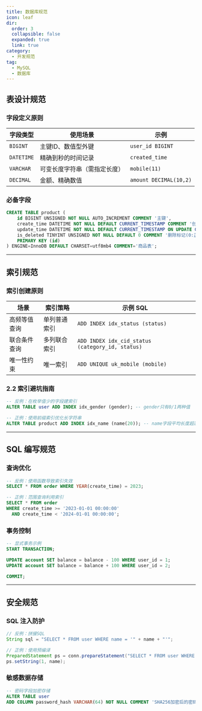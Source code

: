 ```yaml
---
title: 数据库规范
icon: leaf
dir:
  order: 3
  collapsible: false
  expanded: true
  link: true
category:
  - 开发规范
tag:
  - MySQL
  - 数据库
---
```




## 表设计规范
### 字段定义原则
| 字段类型   | 使用场景                          | 示例               |
|------------|-----------------------------------|--------------------|
| `BIGINT`   | 主键ID、数值型外键                | `user_id BIGINT`   |
| `DATETIME` | 精确到秒的时间记录                | `created_time`     |
| `VARCHAR`  | 可变长度字符串（需指定长度）      | `mobile(11)`       |
| `DECIMAL`  | 金额、精确数值                    | `amount DECIMAL(10,2)` |

### 必备字段
```sql
CREATE TABLE product (
    id BIGINT UNSIGNED NOT NULL AUTO_INCREMENT COMMENT '主键',
    create_time DATETIME NOT NULL DEFAULT CURRENT_TIMESTAMP COMMENT '创建时间',
    update_time DATETIME NOT NULL DEFAULT CURRENT_TIMESTAMP ON UPDATE CURRENT_TIMESTAMP COMMENT '更新时间',
    is_deleted TINYINT UNSIGNED NOT NULL DEFAULT 0 COMMENT '删除标记(0:正常 1:删除)',
    PRIMARY KEY (id)
) ENGINE=InnoDB DEFAULT CHARSET=utf8mb4 COMMENT='商品表';
```

---

## 索引规范
### 索引创建原则
| 场景                      | 索引策略                          | 示例 SQL                          |
|---------------------------|-----------------------------------|-----------------------------------|
| 高频等值查询              | 单列普通索引                      | `ADD INDEX idx_status (status)`  |
| 联合条件查询              | 多列联合索引                      | `ADD INDEX idx_cid_status (category_id, status)` |
| 唯一性约束                | 唯一索引                          | `ADD UNIQUE uk_mobile (mobile)`  |

### 2.2 索引避坑指南
```sql
-- 反例：在枚举值少的字段建索引
ALTER TABLE user ADD INDEX idx_gender (gender); -- gender只有0/1两种值

-- 正例：使用前缀索引优化长字符串
ALTER TABLE product ADD INDEX idx_name (name(20)); -- name字段平均长度超过50时
```

---

## SQL 编写规范
### 查询优化
```sql
-- 反例：使用函数导致索引失效
SELECT * FROM order WHERE YEAR(create_time) = 2023;

-- 正例：范围查询利用索引
SELECT * FROM order 
WHERE create_time >= '2023-01-01 00:00:00' 
  AND create_time < '2024-01-01 00:00:00';
```

### 事务控制
```sql
-- 显式事务示例
START TRANSACTION;

UPDATE account SET balance = balance - 100 WHERE user_id = 1;
UPDATE account SET balance = balance + 100 WHERE user_id = 2;

COMMIT;
```

---

## 安全规范
### SQL 注入防护
```java
// 反例：拼接SQL
String sql = "SELECT * FROM user WHERE name = '" + name + "'";

// 正例：使用预编译
PreparedStatement ps = conn.prepareStatement("SELECT * FROM user WHERE name = ?");
ps.setString(1, name);
```

### 敏感数据存储
```sql
-- 密码字段加密存储
ALTER TABLE user 
ADD COLUMN password_hash VARCHAR(64) NOT NULL COMMENT 'SHA256加密后的密码';
```